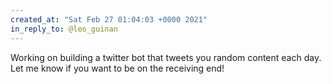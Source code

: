 ```yaml
---
created_at: "Sat Feb 27 01:04:03 +0000 2021"
in_reply_to: @leo_guinan
---
```


Working on building a twitter bot that tweets you random content each day. Let me know if you want to be on the receiving end!